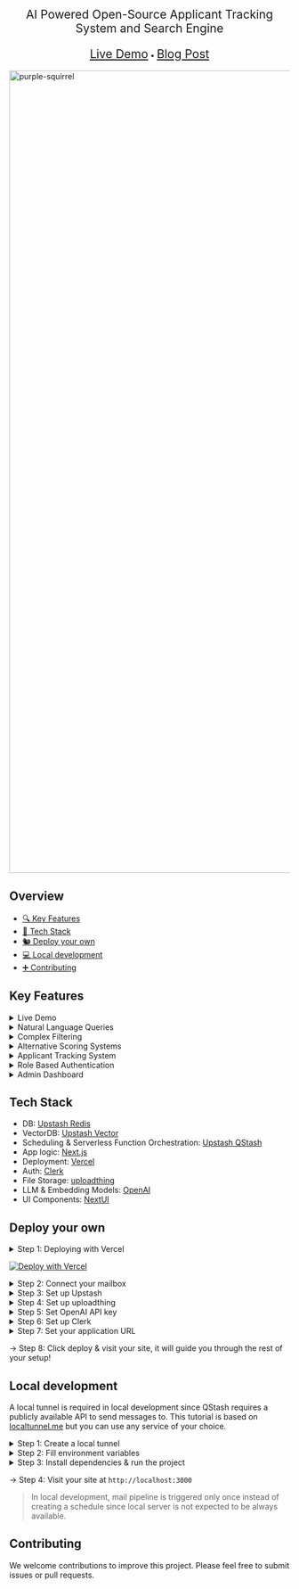 <p align="center" size="20" style="font-size:1.5em;">AI Powered Open-Source Applicant Tracking System and Search Engine</p>
<div align="center"><a style="font-size:1.5em;" href="https://purple-squirrel.vercel.app">Live Demo</a> &bull; <a style="font-size:1.5em;" href="https://upstash.com/blog/greatest-complement-to-serverless">Blog Post</a></div>
<br/>
<img width="1440" alt="purple-squirrel" src="https://github.com/user-attachments/assets/cc79a668-b113-4e69-9f78-76db1adb41c7">

## Overview
- [🔍 Key Features](#key-features)
- [🥞 Tech Stack](#tech-stack)
- [🐿️ Deploy your own](#deploy-your-own)
- [💻 Local development](#local-development)
- [➕ Contributing](#contributing)

## Key Features
<details>
  <summary>Live Demo</summary>

  Check out the live demo [here](https://purple-squirrel.vercel.app).

</details>
<details>
  <summary>Natural Language Queries</summary>
	
  <img width="1427" alt="query" src="https://github.com/user-attachments/assets/0ab56181-7248-460f-aded-22ee549f6c30">

</details>
<details>
  <summary>Complex Filtering</summary>

  Filter applicants based on location, application status, years of experience or given stars.
  <br/>
  <img width="382" alt="filtering" src="https://github.com/user-attachments/assets/ccaef2aa-e30c-464a-ad4c-5481c3d0cd5c">

</details>
<details>
  <summary>Alternative Scoring Systems</summary>

  Choose among different scoring systems to rank applicants:
  - Flash Mode: Fast, cheap semantic search with filtering.
  - Deep Mode: LLM assisted scoring of top applicants.
    <br/>
    <img width="382" alt="flash-mode" src="https://github.com/user-attachments/assets/2ef52816-bb80-4fdf-8dda-5ddb3fb3c8e6">
    <img width="383" alt="deep-mode" src="https://github.com/user-attachments/assets/2841a59a-1cef-4729-b719-b217b35e3600">

</details>
<details>
  <summary>Applicant Tracking System</summary>


  **Status** <br/>
  Track the application status of candidates.
  <br/>
  <img width="127" alt="status" src="https://github.com/user-attachments/assets/3903c8d2-ad1a-434b-9cb9-5d1e9716087e">


  **Notes** <br/>
  Take notes on candidates to keep track of your thoughts.
  <br/>
  <img width="366" alt="notes" src="https://github.com/user-attachments/assets/06b1fbd5-ab3c-45ec-939e-b723ff539d7c">


  **Star Ratings** <br/>
  Rate candidates with stars to easily filter them later.
  <br/>
  <img width="167" alt="stars" src="https://github.com/user-attachments/assets/9ebda2e8-c4f1-46d2-b086-b877ad0c72b7">


  **Resumes** <br/>
  Easily view resumes of candidates via [uploadthing](https://uploadthing.com).

  **Socials** <br/>
  Reach out to candidates via their email or social media profiles.
  <br/>
  <img width="111" alt="socials" src="https://github.com/user-attachments/assets/78503c23-0795-4553-8753-e7820f418af2">

</details>
<details>
  <summary>Role Based Authentication</summary>

  Protect your app with role based authentication via [Clerk](https://clerk.com).
  - Recruiter: Manage applicants.
  - Admin: Manage positions, application methods and users.
    <br/>
    <img width="506" alt="roles" src="https://github.com/user-attachments/assets/27117570-bb24-4961-bafd-69958da4a3d0">

</details>
<details>
  <summary>Admin Dashboard</summary>
  
  **Manage Positions** <br/>
  Open, close or delete positions. Share application links with candidates.
  <br/>
  <img width="1440" alt="positions" src="https://github.com/user-attachments/assets/09fb18bb-26bb-40af-8301-150810e7bdf3">


  **Manage Application Methods** <br/>
  Enable or disable applications via email or through the app.
  <br/>
  <img width="1440" alt="application-methods" src="https://github.com/user-attachments/assets/37d0a082-64e7-4475-8481-e0486bcb0a05">

  

  **Manage Users** <br/>
  Change roles of users or delete them.
  <br/>
  <img width="1440" alt="users" src="https://github.com/user-attachments/assets/5e09fba3-e7d8-4ed2-855d-0510a3d9d705">


</details>

## Tech Stack
- DB: [Upstash Redis](https://upstash.com)
- VectorDB: [Upstash Vector](https://upstash.com)
- Scheduling & Serverless Function Orchestration: [Upstash QStash](https://upstash.com)
- App logic: [Next.js](https://nextjs.org)
- Deployment: [Vercel](https://vercel.com)
- Auth: [Clerk](https://clerk.com)
- File Storage: [uploadthing](https://uploadthing.com)
- LLM & Embedding Models: [OpenAI](https://openai.com)
- UI Components: [NextUI](https://nextui.org)

## Deploy your own
<details>
  <summary>Step 1: Deploying with Vercel</summary>

  1. Click the button below.
  2. Connect your GitHub account & create a Git repository as described.
  3. Fill the environment variables as described in the next steps.
</details>

[![Deploy with Vercel](https://vercel.com/button)](https://vercel.com/new/clone?repository-url=https%3A%2F%2Fgithub.com%2Fupstash%2Fpurple-squirrel&env=UPSTASH_REDIS_REST_URL,UPSTASH_REDIS_REST_TOKEN,UPSTASH_VECTOR_REST_URL,UPSTASH_VECTOR_REST_TOKEN,QSTASH_URL,QSTASH_TOKEN,QSTASH_CURRENT_SIGNING_KEY,QSTASH_NEXT_SIGNING_KEY,IMAP_USERNAME,IMAP_PASSWORD,IMAP_HOST,IMAP_PORT,UPLOADTHING_SECRET,UPLOADTHING_APP_ID,NEXT_PUBLIC_CLERK_PUBLISHABLE_KEY,CLERK_SECRET_KEY,NEXT_PUBLIC_CLERK_SIGN_IN_URL,NEXT_PUBLIC_CLERK_SIGN_UP_URL,OPENAI_API_KEY,NEXT_PUBLIC_URL)

<details>
  <summary>Step 2: Connect your mailbox</summary>

  **Note:** This tutorial will be based on Gmail, but you can set up an IMAP connection with any other provider.
  1. Complete the following steps described in [this tutorial](https://support.google.com/a/answer/9003945#imap_gmail&zippy=%2Cstep-turn-on-imap-in-gmail%2Cstep-create-and-use-app-passwords%2Cstep-turn-on-less-secure-apps).
     * Turn on Less secure apps.
     * Create and use App Passwords.
     * Turn on IMAP in Gmail.
  2. Fill the following environment variables in Vercel:
     * IMAP_USERNAME: Your mail address
     * IMAP_PASSWORD: App Password you generated
     * IMAP_HOST: imap.gmail.com
     * IMAP_PORT: 993
</details>

<details>
  <summary>Step 3: Set up Upstash</summary>

  1. Open an Upstash account.
  2. Switch to [Redis tab in Console](https://console.upstash.com/redis).
  3. Click Create database.
  4. Think of a name and select a primary region close to your users.<br/>
     <img width="511" alt="create-redis-database" src="https://github.com/upstash/purple-squirrel/assets/47982397/9a8fe2f5-045f-4037-828f-c2ac8e5f6afd">


  5. Click Next -> Click Create.
  6. Fill the following environment variables in Vercel, which can be found and copied in your database page:
     * UPSTASH_REDIS_REST_URL
     * UPSTASH_REDIS_REST_TOKEN<br/><br/>
     <img width="431" alt="redis-tokens" src="https://github.com/upstash/purple-squirrel/assets/47982397/e71410a7-20ae-4fd7-b5ec-66cf52af0820">

  7. Switch to [Vector tab in Console](https://console.upstash.com/vector).
  8. Click Create Index.
  9. Think of a name and select a region close to your users, Embedding Model, Dimensions and Metric should be set like below.<br/>
      <img width="548" alt="create-index" src="https://github.com/upstash/purple-squirrel/assets/47982397/68bb794b-9f35-4fdf-b9f9-73bbdd97e9b8">

  10. Click Next -> Click Create.
  11. Fill the following environment variables in Vercel, which can be found and copied in your index page:
      * UPSTASH_VECTOR_REST_URL: Your endpoint
      * UPSTASH_VECTOR_REST_TOKEN<br/><br/>
      <img width="971" alt="vector-token" src="https://github.com/upstash/purple-squirrel/assets/47982397/f657dfe7-60ea-4611-91ed-0eafab83aaad">

  12. Switch to [QStash tab in Console](https://console.upstash.com/qstash)
  13. Fill the following environment variables in Vercel, which can be found and copied in your QStash page:
      * QSTASH_URL
      * QSTASH_TOKEN
      * QSTASH_CURRENT_SIGNING_KEY
      * QSTASH_NEXT_SIGNING_KEY<br/><br/>
        <img width="367" alt="qstash-tokens" src="https://github.com/upstash/purple-squirrel/assets/47982397/a532fc41-1391-47a0-a427-95494d73ef95">
  > QStash free plan has a limit of 500 messages per day. This will limit your mail pipeline to approximately 200 applicants per day. We recommend upgrading to the pay as you go plan. See [QStash Pricing](https://upstash.com/pricing/qstash) for more information.


</details>

<details>
  <summary>Step 4: Set up uploadthing</summary>

  1. Sign in to uploadthing.
  2. Click Create a new app.
  3. Think of a name and select an app default region close to your users.<br/>
     <img width="376" alt="uploadthing-create" src="https://github.com/upstash/purple-squirrel/assets/47982397/5e459d12-05e9-4c02-9ab4-8c53b646f34c">


  4. Fill the following environment variables in Vercel, which can be found and copied in the API Keys tab:
     * UPLOADTHING_SECRET
     * UPLOADTHING_APP_ID<br/><br/>
     <img width="1246" alt="uploadthing-keys" src="https://github.com/upstash/purple-squirrel/assets/47982397/c729d55e-df70-47d8-a9da-12efadcbfc1c">


</details>

<details>
  <summary>Step 5: Set OpenAI API key</summary>

  1. Go to [OpenAI Platform -> API keys](https://platform.openai.com/api-keys) and login to your account.
  2. Click Create new secret key.
  3. Enter a name and click Create secret key.<br/>
     <img width="506" alt="openai-key" src="https://github.com/upstash/purple-squirrel/assets/47982397/59e53965-2edf-4bad-9c3f-143ad148c437">

  4. Don't forget to copy and save your key. Fill the following environment variable in Vercel:
     * OPENAI_API_KEY
</details>

<details>
  <summary>Step 6: Set up Clerk</summary>

  1. Sign in to Clerk and create an application.
  2. Select a project name and your preferred sign in options.
  3. Fill the following environment variables in Vercel, which can be found and copied in the API keys tab:
     * NEXT_PUBLIC_CLERK_PUBLISHABLE_KEY
     * CLERK_SECRET_KEY
     * NEXT_PUBLIC_CLERK_SIGN_IN_URL: /sign-in
     * NEXT_PUBLIC_CLERK_SIGN_UP_URL: /sign-up
       <img width="1078" alt="clerk-keys" src="https://github.com/upstash/purple-squirrel/assets/47982397/f0debba9-813c-4ca5-b181-67e9d4f53943">

**Now we will create ourselves user and make it admin. We will only need to do this once as Recruiter and Admin roles can easily be given in Admin Dashboard inside our application.**
  1. Switch to Users tab.
  2. Click Create user.
  3. Set up an email and a password, click Create.<br/>
  <img width="427" alt="clerk-user-create" src="https://github.com/upstash/purple-squirrel/assets/47982397/a1993c97-d210-4662-9081-d1b435753bd0">


  4. Click on the created user to go its page.
  5. Scroll down to see Metadata section, Edit **public** metadata.<br/>
  <img width="777" alt="clerk-before" src="https://github.com/upstash/purple-squirrel/assets/47982397/3733160f-9e9a-4da6-a7e5-96df159dd3de">


  6. Give admin role as shown below, click Save.<br/>
  ```json
{
	"role": "admin"
}
  ```
  <img width="653" alt="clerk-json" src="https://github.com/upstash/purple-squirrel/assets/47982397/b10e8d36-6e5d-4a00-a144-b60f8c8a312c">


  7. You should see something like this:<br/>
  <img width="878" alt="clerk-after" src="https://github.com/upstash/purple-squirrel/assets/47982397/c5629fbc-fdbd-4279-81df-c1dce4a18e6c">

  
  8. Finally, switch to Sessions tab and edit session token.<br/>
  <img width="1051" alt="clerk-session-before" src="https://github.com/upstash/purple-squirrel/assets/47982397/67ed8930-a9db-49a9-bf65-715848378c92">


  9. Set it as shown below:<br/>
  ```json
{
	"metadata": "{{user.public_metadata}}"
}
  ```
  <img width="944" alt="clerk-session-after" src="https://github.com/upstash/purple-squirrel/assets/47982397/6790d612-ac4b-4708-914a-8d722678251f">




     
</details>

<details>
  <summary>Step 7: Set your application URL</summary>

  1. Fill the following environment variables in Vercel:
     * NEXT_PUBLIC_URL: URL of your application (e.g. purple-squirrel.vercel.app)
</details>

→ Step 8: Click deploy & visit your site, it will guide you through the rest of your setup!

## Local development
A local tunnel is required in local development since QStash requires a publicly available API to send messages to. This tutorial is based on [localtunnel.me](https://github.com/localtunnel/localtunnel) but you can use any service of your choice.
<details>
  <summary>Step 1: Create a local tunnel</summary>

  ```bash
  npx localtunnel --port 3000
  ```
</details>

<details>
  <summary>Step 2: Fill environment variables</summary>

  Copy the output URL and fill the following environment variable in `.env.local`

  ```bash
  LOCAL_TUNNEL_URL=<YOUR_URL>
  ```

  Fill the rest of the environment variables in `.env.local` as described in the [Deploy your own](#deploy-your-own) section.

</details>

<details>
  <summary>Step 3: Install dependencies & run the project</summary>

  ```bash
  npm install
  npm run dev
  ```
</details>

→ Step 4: Visit your site at `http://localhost:3000`



> In local development, mail pipeline is triggered only once instead of creating a schedule since local server is not expected to be always available.

## Contributing

We welcome contributions to improve this project. Please feel free to submit issues or pull requests.
